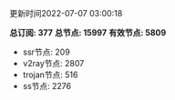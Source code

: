 更新时间2022-07-07 03:00:18

**总订阅: 377**
**总节点: 15997**
**有效节点: 5809**
- ssr节点: 209
- v2ray节点: 2807
- trojan节点: 516
- ss节点: 2276
